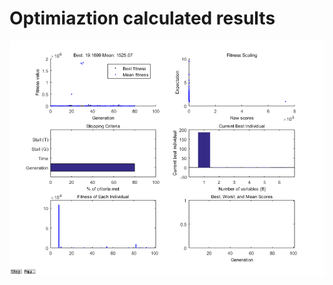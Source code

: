 # Optimiaztion calculated results

![calculated results](https://github.com/xijunke/HoverEnergyConsumptionOptimizations_WKP/blob/main/WingM6_2_6variable_Wang_M_2_fixed_C_F_2/calculated_results_20160310_2/calculated_results.png)

